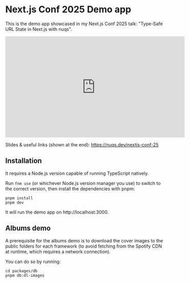 # Next.js Conf 2025 Demo app

This is the demo app showcased in my Next.js Conf 2025 talk: "Type-Safe URL State in Next.js with nuqs".

<iframe width="560" height="315" src="https://www.youtube-nocookie.com/embed/qpczQVJMG1Y?si=5fAy0jOxlfVeq7Uy" title="YouTube video player" frameborder="0" allow="accelerometer; autoplay; clipboard-write; encrypted-media; gyroscope; picture-in-picture; web-share" referrerpolicy="strict-origin-when-cross-origin" allowfullscreen></iframe>

Slides & useful links (shown at the end): https://nuqs.dev/nextjs-conf-25

## Installation

It requires a Node.js version capable of running TypeScript natively.

Run `fnm use` (or whichever Node.js version manager you use) to switch to the correct version, then install the dependencies with pnpm:

```
pnpm install
pnpm dev
```

It will run the demo app on http://localhost:3000.

## Albums demo

A prerequisite for the albums demo is to download the cover images
to the public folders for each framework (to avoid fetching from the
Spotify CDN at runtime, which requires a network connection).

You can do so by running:

```
cd packages/db
pnpm db:dl-images
```
